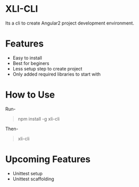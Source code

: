 # XLI-CLI

Its a cli to create Angular2 project development environment.

# Features

 - Easy to install
 - Best for beginers 
 - Less setup step to create project
 - Only added required libraries to start with

# How to Use
 
 Run-
 > npm install -g xli-cli

 Then-
 > xli-cli

# Upcoming Features

 - Unittest setup
 - Unittest scaffolding
 

 
